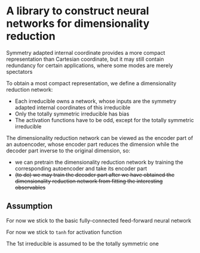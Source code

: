 # A library to construct neural networks for dimensionality reduction
Symmetry adapted internal coordinate provides a more compact representation than Cartesian coordinate, but it may still contain redundancy for certain applications, where some modes are merely spectators

To obtain a most compact representation, we define a dimensionality reduction network:
* Each irreducible owns a network, whose inputs are the symmetry adapted internal coordinates of this irreducible
* Only the totally symmetric irreducible has bias
* The activation functions have to be odd, except for the totally symmetric irreducible

The dimensionality reduction network can be viewed as the encoder part of an autoencoder, whose encoder part reduces the dimension while the decoder part inverse to the original dimension, so:
* we can pretrain the dimensionality reduction network by training the corresponding autoencoder and take its encoder part
* ~~(to do) we may train the decoder part after we have obtained the dimensionality reduction network from fitting the interesting observables~~

## Assumption
For now we stick to the basic fully-connected feed-forward neural network

For now we stick to `tanh` for activation function

The 1st irreducible is assumed to be the totally symmetric one